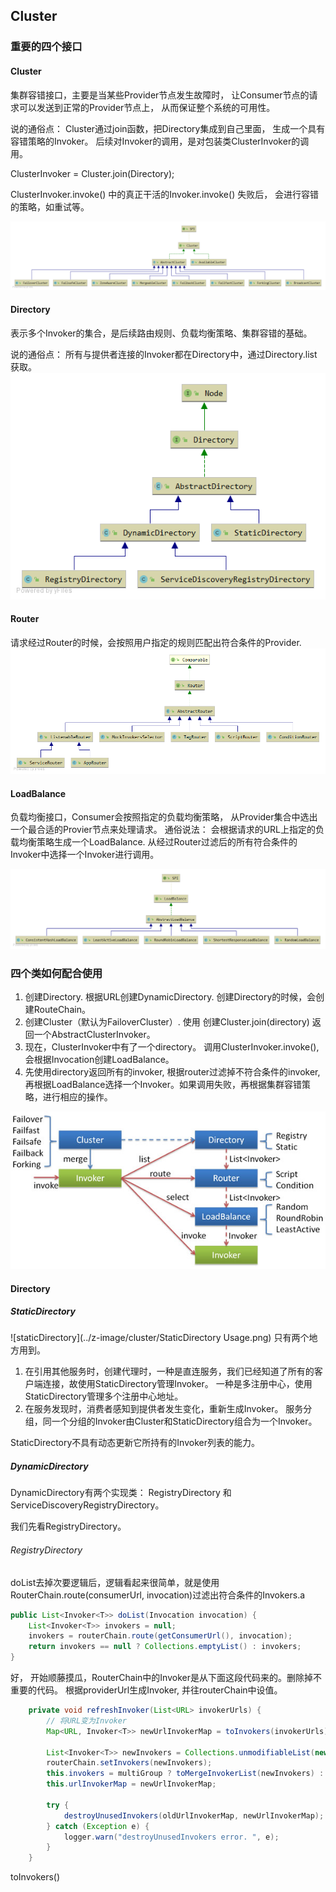 ## Cluster


### 重要的四个接口
#### Cluster
集群容错接口，主要是当某些Provider节点发生故障时，
让Consumer节点的请求可以发送到正常的Provider节点上，
从而保证整个系统的可用性。

说的通俗点： Cluster通过join函数，把Directory集成到自己里面， 生成一个具有容错策略的Invoker。 后续对Invoker的调用，是对包装类ClusterInvoker的调用。

ClusterInvoker = Cluster.join(Directory);

ClusterInvoker.invoke()  中的真正干活的Invoker.invoke() 失败后， 会进行容错的策略，如重试等。


![Cluster类图](../z-image/cluster/Cluster类图.png)

#### Directory
表示多个Invoker的集合，是后续路由规则、负载均衡策略、集群容错的基础。

说的通俗点： 所有与提供者连接的Invoker都在Directory中，通过Directory.list获取。
![Directory类图](../z-image/cluster/Directory类图.png)

#### Router
请求经过Router的时候，会按照用户指定的规则匹配出符合条件的Provider.
![Router类图](../z-image/cluster/Router类图.png)


#### LoadBalance
负载均衡接口，Consumer会按照指定的负载均衡策略，
从Provider集合中选出一个最合适的Provier节点来处理请求。
通俗说法： 会根据请求的URL上指定的负载均衡策略生成一个LoadBalance. 从经过Router过滤后的所有符合条件的Invoker中选择一个Invoker进行调用。

![LoadBalance](../z-image/cluster/LoadBalance类图.png)


### 四个类如何配合使用
1. 创建Directory.   根据URL创建DynamicDirectory.  创建Directory的时候，会创建RouteChain。 
2. 创建Cluster（默认为FailoverCluster）.   使用 创建Cluster.join(directory) 返回一个AbstractClusterInvoker。 
3. 现在，ClusterInvoker中有了一个directory。  调用ClusterInvoker.invoke(),  会根据Invocation创建LoadBalance。 
4. 先使用directory返回所有的invoker, 根据router过滤掉不符合条件的invoker,  再根据LoadBalance选择一个Invoker。如果调用失败，再根据集群容错策略，进行相应的操作。 

![ClusterInvoker](../z-image/cluster/Cluster调用图.png)


#### Directory

##### StaticDirectory
![staticDirectory](../z-image/cluster/StaticDirectory Usage.png)
只有两个地方用到。 
1. 在引用其他服务时，创建代理时，一种是直连服务，我们已经知道了所有的客户端连接，故使用StaticDirectory管理Invoker。 一种是多注册中心，使用StaticDirectory管理多个注册中心地址。
2. 在服务发现时，消费者感知到提供者发生变化，重新生成Invoker。 服务分组，同一个分组的Invoker由Cluster和StaticDirectory组合为一个Invoker。 

StaticDirectory不具有动态更新它所持有的Invoker列表的能力。


##### DynamicDirectory

DynamicDirectory有两个实现类： RegistryDirectory 和 ServiceDiscoveryRegistryDirectory。

我们先看RegistryDirectory。
###### RegistryDirectory
doList去掉次要逻辑后，逻辑看起来很简单，就是使用RouterChain.route(consumerUrl, invocation)过滤出符合条件的Invokers.a
```java
public List<Invoker<T>> doList(Invocation invocation) {
    List<Invoker<T>> invokers = null;
    invokers = routerChain.route(getConsumerUrl(), invocation);
    return invokers == null ? Collections.emptyList() : invokers;
}
```
好， 开始顺藤摸瓜，RouterChain中的Invoker是从下面这段代码来的。删除掉不重要的代码。 根据providerUrl生成Invoker, 并往routerChain中设值。
```java
    private void refreshInvoker(List<URL> invokerUrls) {
        // 将URL变为Invoker
        Map<URL, Invoker<T>> newUrlInvokerMap = toInvokers(invokerUrls);// Translate url list to Invoker map

        List<Invoker<T>> newInvokers = Collections.unmodifiableList(new ArrayList<>(newUrlInvokerMap.values()));
        routerChain.setInvokers(newInvokers);
        this.invokers = multiGroup ? toMergeInvokerList(newInvokers) : newInvokers;  // 相同分组的Invoker合并为一个Invoker
        this.urlInvokerMap = newUrlInvokerMap;

        try {
            destroyUnusedInvokers(oldUrlInvokerMap, newUrlInvokerMap); // Close the unused Invoker
        } catch (Exception e) {
            logger.warn("destroyUnusedInvokers error. ", e);
        }
    }
```
toInvokers()
```java

```